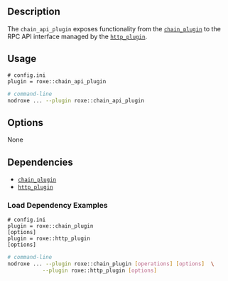 ## Description

The `chain_api_plugin` exposes functionality from the [`chain_plugin`](../chain_plugin/index.md) to the RPC API interface managed by the [`http_plugin`](../http_plugin/index.md).

## Usage

```console
# config.ini
plugin = roxe::chain_api_plugin
```
```sh
# command-line
nodroxe ... --plugin roxe::chain_api_plugin
```

## Options

None

## Dependencies

* [`chain_plugin`](../chain_plugin/index.md)
* [`http_plugin`](../http_plugin/index.md)

### Load Dependency Examples

```console
# config.ini
plugin = roxe::chain_plugin
[options]
plugin = roxe::http_plugin
[options]
```
```sh
# command-line
nodroxe ... --plugin roxe::chain_plugin [operations] [options]  \
           --plugin roxe::http_plugin [options]
```
